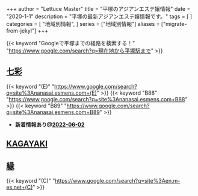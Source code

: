 +++
author = "Lettuce Master"
title = "平塚のアジアンエステ嬢情報"
date = "2020-1-1"
description = "平塚の最新アジアンエステ嬢情報です。"
tags = [
]
categories = [
    "地域別情報",
]
series = ["地域別情報"]
aliases = ["migrate-from-jekyl"]
+++

{{< keyword "Googleで平塚までの経路を検索する！" "https://www.google.com/search?q=現在地から平塚駅まで" >}}

## [七彩](http://nanasai.esmens.com/)
{{< keyword "(E)" "https://www.google.com/search?q=site%3Ananasai.esmens.com+(E)" >}} {{< keyword "B88" "https://www.google.com/search?q=site%3Ananasai.esmens.com+B88" >}} {{< keyword "B89" "https://www.google.com/search?q=site%3Ananasai.esmens.com+B89" >}} 

- **新着情報あり@[2022-06-02](/post/2022-06-02)**
## [KAGAYAKI](https://r.goope.jp/kagayakiriraku)


## [縁](http://en.m-es.net/)
{{< keyword "(C)" "https://www.google.com/search?q=site%3Aen.m-es.net+(C)" >}} 


